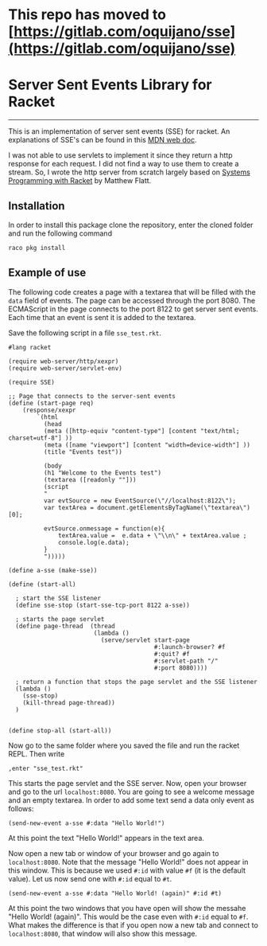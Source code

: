 # **This repo has moved to [https://gitlab.com/oquijano/sse](https://gitlab.com/oquijano/sse)**

# Server Sent Events Library for Racket
----

This is an implementation of server sent events (SSE) for
racket. An explanations of SSE's can be found in this [MDN web
doc](https://developer.mozilla.org/en-US/docs/Web/API/Server-sent_events/Using_server-sent_events).

I was not able to use servlets to implement it since they return a
http response for each request. I did not find a way to use them to
create a stream. So, I wrote the http server from scratch largely
based on [Systems Programming with
Racket](https://docs.racket-lang.org/more/) by Matthew Flatt.

## Installation

In order to install this package clone the repository, enter the
cloned folder and run the following command

```bash
raco pkg install
```
## Example of use

The following code creates a page with a textarea that will be filled
with the `data` field of events. The page can be accessed through the
port 8080. The ECMAScript in the page connects to the port 8122 to get
server sent events. Each time that an event is sent it is added to the
textarea.

Save the following script in a file `sse_test.rkt`.

```racket
#lang racket                                                                        
                                                                                    
(require web-server/http/xexpr)                                                     
(require web-server/servlet-env)                                                    
                                                                                    
(require SSE)                                                                       
                                                                                    
;; Page that connects to the server-sent events                                     
(define (start-page req)                                                            
    (response/xexpr                                                                 
        `(html                                                                      
          (head                                                                     
          (meta ([http-equiv "content-type"] [content "text/html; charset=utf-8"] ))
          (meta ([name "viewport"] [content "width=device-width"] ))                
          (title "Events test"))                                                    
                                                                                    
          (body                                                                     
          (h1 "Welcome to the Events test")                                         
          (textarea ([readonly ""]))                                                
          (script                                                                   
          "                                                                         
          var evtSource = new EventSource(\"//localhost:8122\");                    
          var textArea = document.getElementsByTagName(\"textarea\")[0];            
                                                                                    
          evtSource.onmessage = function(e){                                        
              textArea.value =  e.data + \"\\n\" + textArea.value ;                 
              console.log(e.data);                                                  
          }                                                                         
          ")))))                                                                    
                                                                                    
(define a-sse (make-sse))                                                           
                                                                                    
(define (start-all)                                                                 
                                                                                    
  ; start the SSE listener                                                          
  (define sse-stop (start-sse-tcp-port 8122 a-sse))                                 
                                                                                    
  ; starts the page servlet                                                         
  (define page-thread  (thread                                                      
                        (lambda ()                                                  
                          (serve/servlet start-page                                 
                                         #:launch-browser? #f                       
                                         #:quit? #f                                 
                                         #:servlet-path "/"                         
                                         #:port 8080))))                            
                                                                                    
  ; return a function that stops the page servlet and the SSE listener              
  (lambda ()                                                                        
    (sse-stop)                                                                      
    (kill-thread page-thread))                                                      
  )                                                                                 
                                                                                    
                                                                                    
(define stop-all (start-all))                                                       
```

Now go to the same folder where you saved the file and run the racket
REPL. Then write

```racket
,enter "sse_test.rkt"
```

This starts the page servlet and the SSE server. Now, open your browser
and go to the url `localhost:8080`. You are going to see a welcome
message and an empty textarea. In order to add some text send a data
only event as follows:

```racket
(send-new-event a-sse #:data "Hello World!")
```

At this point the text "Hello World!" appears in the text area.

Now open a new tab or window of your browser and go again to
`localhost:8080`. Note that the message "Hello World!" does not appear
in this window. This is because we used `#:id` with value `#f` \(it is
the default value\). Let us now send one with `#:id` equal to `#t`.

```racket
(send-new-event a-sse #:data "Hello World! (again)" #:id #t)
```

At this point the two windows that you have open will show the messahe
"Hello World! \(again\)". This would be the case even with `#:id` equal
to `#f`. What makes the difference is that if you open now a new tab and
connect to `localhost:8080`, that window will also show this message.
